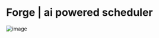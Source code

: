 # Forge | ai powered scheduler
![image](https://github.com/codejesse/forge-ai/assets/34540877/88452d05-6488-4418-be96-e04a753e3fac)